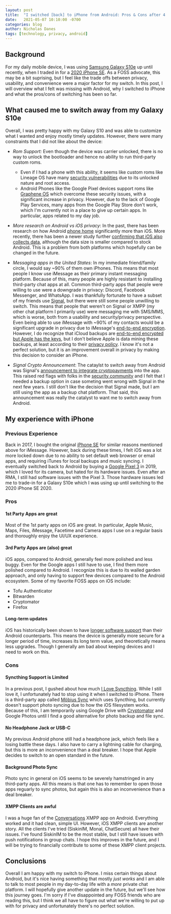 ```yaml
---
layout: post
title:  "I switched [back] to iPhone from Android: Pros & Cons after 4 weeks"
date:   2021-05-07 10:10:00 -0700
categories: blog
author: Nicholas Danes
tags: [technology, privacy, android]
---
```


## Background

For my daily mobile device, I was using [Samsung Galaxy S10e](https://www.apple.com/iphone-se/) up until recently, when I traded in for a [2020 iPhone SE](https://www.apple.com/iphone-se/). As a FOSS advocate, this may be a bit suprising, but I feel like the trade offs between privacy, usability, and convenience were a major factor for my switch. In this post, I will overview what I felt was missing with Android, why I switched to iPhone and what the pros/cons of switching has been so far. 


## What caused me to switch away from my Galaxy S10e

Overall, I was pretty happy with my Galaxy S10 and was able to customize what I wanted and enjoy mostly timely updates. However, there were many constraints that I did not like about the device:

* *Rom Support:* Even though the device was carrier unlocked, there is no way to unlock the bootloader and hence no ability to run third-party custom roms. 
	+ Even if I had a phone with this ability, it seems like custom roms like Lineage OS have many [security vulnerabilities](https://madaidans-insecurities.github.io/android.html) due to its unlocked nature and root access. 
	+ Android Phones like the Google Pixel devices support roms like [Graphene OS](https://grapheneos.org/) which overcome these security issues, with a significant increase in privacy. However, due to the lack of Google Play Services, many apps from the Google Play Store don't work, which I'm currently not in a place to give up certain apps. In particular, apps related to my day job. 

* *More research on Android vs iOS privacy*: In the past, there has been research on how Android [phone home](https://www.bleepingcomputer.com/news/google/idle-android-phones-send-data-to-google-ten-times-more-often-than-ios-devices-to-apple/) significantly more than iOS. More recently, there has been a newer study further [confirming that iOS also collects data](https://www.tomsguide.com/news/android-ios-data-collection), although the data size is smaller compared to stock Android. This is a problem from both platforms which hopefully can be changed in the future.    

* *Messaging apps in the United States*: In my immediate friend/family circle, I would say ~90% of them own iPhones. This means that most people I know use iMessage as their primary instant messaging platform. Because of this, many people are highly resistant to installing third-party chat apps at all. Common third-party apps that people were willing to use were a downgrade in privacy: Discord, Facebook Messenger, and WhatsApp. I was thankfully fortunate to have a subset of my friends use [Signal](https://signal.org/), but there were still some people unwilling to switch. This means that people that weren't on Signal or XMPP (my other chat platform I primarily use) were messaging me with SMS/MMS, which is worse, both from a usability and security/privacy perspective. Even being able to use iMessage with ~90% of my contacts would be a significant upgrade in privacy due to iMessage's [end-to-end encryption](https://www.apple.com/privacy/features/). However, I do recognize that iCloud backups are [end-to-end encrypted but Apple has the keys](https://support.apple.com/en-us/HT202303), but I don't believe Apple is data mining these backups, at least according to their [privacy policy](https://www.apple.com/legal/privacy/en-ww/). I know it's not a perfect solution, but it is an improvement overall in privacy by making this decision to consider an iPhone.

* *Signal Crypto Announcement*: The cataylst to switch away from Android was Signal's [announcement to integrate cryptopayments](https://signal.org/blog/help-us-test-payments-in-signal/) into the app. This raised red flags with folks in the [security community](https://www.schneier.com/blog/archives/2021/04/wtf-signal-adds-cryptocurrency-support.html) and I felt that I needed a backup option in case someting went wrong with Signal in the next few years. I still don't like the decision that Signal made, but I am still using the app as a backup chat platform. That said, this announcement was really the catalyst to want me to switch away from Android.

## My experience with iPhone

### Previous Experience

Back in 2017, I bought the original [iPhone SE](https://en.wikipedia.org/wiki/IPhone_SE_(1st_generation)) for similar reasons mentioned above for iMessage. However, back during these times, I felt iOS was a lot more locked down due to no ability to set default web browser or email apps, and requiring iTunes for local backups and music syncing. I eventually switched back to Android by buying a [Google Pixel 3](https://www.gsmarena.com/google_pixel_3-9256.php) in 2019, which I loved for its camera, but hated for its hardware issues. Even after an RMA, I still had software issues with the Pixel 3. Those hardware issues led me to trade-in for a Galaxy S10e which I was using up until switching to the 2020 iPhone SE 2020.

### Pros 

#### 1st Party Apps are great

Most of the 1st party apps on iOS are great. In particular, Apple Music, Maps, Files, iMessage, Facetime and Camera apps I use on a regular basis and thoroughly enjoy the UI/UX experience.

#### 3rd Party Apps are (also) great

iOS apps, compared to Android, generally feel more polished and less buggy. Even for the Google apps I still have to use, I find them more polished compared to Android. I recognize this is due to its walled garden approach, and only having to support few devices compared to the Android ecosystem. Some of my favorite FOSS apps on iOS include:

* Tofu Authenticator
* Bitwarden 
* Cryptomator
* Firefox

#### Long-term updates

iOS has historically been shown to have [longer software support](https://www.androidpolice.com/2017/11/02/android-versus-ios-software-updates-revisited-two-years-later/) than their Android counterparts. This means the device is generally more secure for a longer period of time, increases its long term value, and theoretically means less upgrades. Though I generally am bad about keeping devices and I need to work on this.  


### Cons

#### Syncthing Support is Limited

In a previous post, I gushed about how much [I Love Syncthing](/blog/2021/03/11/i-love-syncthing/). While I still love it, I unfortunately had to stop using it when I switched to iPhone. There is a third-party app called [Möbius Sync](https://mobiussync.com) which uses Syncthing, but currently doesn't support photo syncing due to how the iOS filesystem works. Because of this, I am temporarily using Google Drive with [Cryptomator](https://cryptomator.org/) and Google Photos until I find a good alternative for photo backup and file sync.  

#### No Headphone Jack or USB-C

My previous Android phone still had a headphone jack, which feels like a losing battle these days. I also have to carry a lightning cable for charging, but this is more an inconvenience than a deal breaker. I hope that Apple decides to switch to an open standard in the future.

#### Background Photo Sync

Photo sync in general on iOS seems to be severely hamstringed in any third-party apps. All this means is that one has to remember to open those apps reguarly to sync photos, but again this is also an inconvenience than a deal breaker.

#### XMPP Clients are awful

I was a huge fan of the [Conversations](https://conversations.im/) XMPP app on Android. Everything worked and it had clean, simple UI. However, iOS XMPP clients are another story. All the clients I've tried (SiskinIM, Monal, ChatSecure) all have their issues. I've found SiskinIM to be the most stable, but I still have issues with push notifications in group chats. I hope this improves in the future, and I will be trying to financially contribute to some of these XMPP client projects. 

## Conclusions

Overall I am happy with my switch to iPhone. I miss certain things about Android, but it's nice having something that mostly *just works* and I am able to talk to most people in my day-to-day life with a *more* private chat platform. I will hopefully give another update in the future, but we'll see how this journey goes. I'm sorry if I've disappointed any FOSS friends who are reading this, but I think we all have to figure out what we're willing to put up with for privacy and unfortunately there's no perfect solution. 

